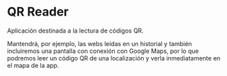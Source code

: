 # QR Reader

Aplicación destinada a la lectura de códigos QR.

Mantendrá, por ejemplo, las webs leídas en un historial y también incluiremos una pantalla con conexión con Google Maps, por lo que podremos leer un código QR de una localización y verla inmediatamente en el mapa de la app.
